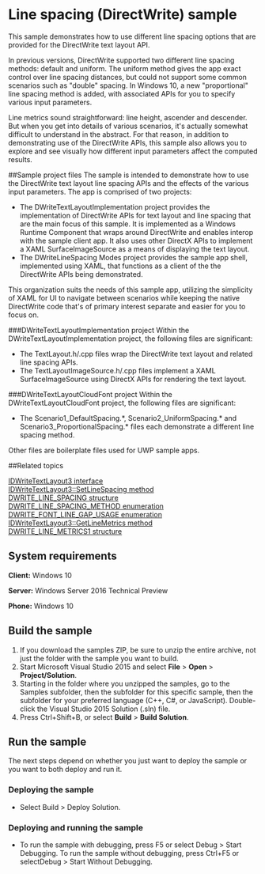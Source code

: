﻿<!---
  category: ControlsLayoutAndText
  samplefwlink: http://go.microsoft.com/fwlink/p/?LinkId=620538&clcid=0x409
--->

# Line spacing (DirectWrite) sample

This sample demonstrates how to use different line spacing options that are provided for the DirectWrite text layout API.

In previous versions, DirectWrite supported two different line spacing methods: default and uniform. The uniform method gives the app exact control over line spacing distances, but could not support some common scenarios such as "double" spacing. In Windows 10, a new "proportional" line spacing method is added, with associated APIs for you to specify various input parameters. 

Line metrics sound straightforward: line height, ascender and descender. But when you get into details of various scenarios, it's actually somewhat difficult to understand in the abstract. For that reason, in addition to demonstrating use of the DirectWrite APIs, this sample also allows you to explore and see visually how different input parameters affect the computed results.

##Sample project files
The sample is intended to demonstrate how to use the DirectWrite text layout line spacing APIs and the effects of the various input parameters. The app is comprised of two projects:

* The DWriteTextLayoutImplementation project provides the implementation of DirectWrite APIs for text layout and line spacing that are the main focus of this sample. It is implemented as a Windows Runtime Component that wraps around DirectWrite and enables interop with the sample client app. It also uses other DirectX APIs to implement a XAML SurfaceImageSource as a means of displaying the text layout.
* The DWriteLineSpacing Modes project provides the sample app shell, implemented using XAML, that functions as a client of the the DirectWrite APIs being demonstrated.

This organization suits the needs of this sample app, utilizing the simplicity of XAML for UI to navigate between scenarios while keeping the native DirectWrite code that's of primary interest separate and easier for you to focus on.

###DWriteTextLayoutImplementation project
Within the DWriteTextLayoutImplementation project, the following files are significant:

* The TextLayout.h/.cpp files wrap the DirectWrite text layout and related line spacing APIs. 
* The TextLayoutImageSource.h/.cpp files implement a XAML SurfaceImageSource using DirectX APIs for rendering the text layout.

###DWriteTextLayoutCloudFont project
Within the DWriteTextLayoutCloudFont project, the following files are significant:

* The Scenario1\_DefaultSpacing.\*, Scenario2\_UniformSpacing.\* and Scenario3\_ProportionalSpacing.\* files each demonstrate a different line spacing method.

Other files are boilerplate files used for UWP sample apps.



##Related topics

[IDWriteTextLayout3 interface](https://msdn.microsoft.com/en-us/library/windows/desktop/dn900405)  
[IDWriteTextLayout3::SetLineSpacing method](https://msdn.microsoft.com/en-us/library/windows/desktop/dn900409)  
[DWRITE\_LINE\_SPACING structure](https://msdn.microsoft.com/en-us/library/windows/desktop/dn933216)  
[DWRITE\_LINE\_SPACING_METHOD enumeration](https://msdn.microsoft.com/en-us/library/windows/desktop/dd368101)  
[DWRITE\_FONT\_LINE_GAP\_USAGE enumeration](https://msdn.microsoft.com/en-us/library/windows/desktop/dn933211)  
[IDWriteTextLayout3::GetLineMetrics method](https://msdn.microsoft.com/en-us/library/windows/desktop/dn900406)  
[DWRITE\_LINE\_METRICS1 structure](https://msdn.microsoft.com/en-us/library/windows/desktop/dn933215)  


## System requirements

**Client:** Windows 10

**Server:** Windows Server 2016 Technical Preview

**Phone:** Windows 10

## Build the sample

1. If you download the samples ZIP, be sure to unzip the entire archive, not just the folder with the sample you want to build. 
2. Start Microsoft Visual Studio 2015 and select **File** \> **Open** \> **Project/Solution**.
3. Starting in the folder where you unzipped the samples, go to the Samples subfolder, then the subfolder for this specific sample, then the subfolder for your preferred language (C++, C#, or JavaScript). Double-click the Visual Studio 2015 Solution (.sln) file.
4. Press Ctrl+Shift+B, or select **Build** \> **Build Solution**.

## Run the sample

The next steps depend on whether you just want to deploy the sample or you want to both deploy and run it.

### Deploying the sample

- Select Build > Deploy Solution. 

### Deploying and running the sample

- To run the sample with debugging, press F5 or select Debug > Start Debugging. To run the sample without debugging, press Ctrl+F5 or selectDebug > Start Without Debugging. 
